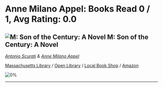 # Anne Milano Appel:  Books Read 0 / 1, Avg Rating: 0.0 

## ![M: Son of the Century: A Novel](https://covers.openlibrary.org/b/isbn/978-0062956118-M.jpg) M: Son of the Century: A Novel
*[Antonio Scurati](../authors/AntonioScurati) & [Anne Milano Appel](../authors/AnneMilanoAppel)*

[Massachusetts Library](https://library.minlib.net/search/i=9780062956118) / [Open Library](https://openlibrary.org/isbn/9780062956118) / [Local Book Shop](https://bookshop.org/book/9780062956118) / [Amazon](https://smile.amazon.com/dp/0062956116)

![0%](https://progress-bar.dev/0) 



---
